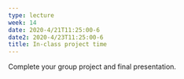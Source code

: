 ```yaml
---
type: lecture
week: 14
date: 2020-4/21T11:25:00-6
date2: 2020-4/23T11:25:00-6
title: In-class project time
---
```

Complete your group project and final presentation.